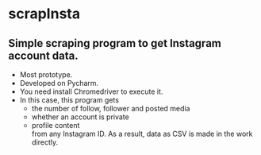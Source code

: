 # scrapInsta
## Simple scraping program to get Instagram account data.<br>
* Most prototype.<br>
* Developed on Pycharm.<br>
* You need install Chromedriver to execute it.<br>
* In this case, this program gets<br>
  * the number of follow, follower and posted media<br>
  * whether an account is private<br>
  * profile content<br>
from any Instagram ID. As a result, data as CSV is made in the work directly.
